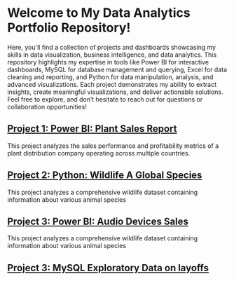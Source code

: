 #  Welcome to My Data Analytics Portfolio Repository!

Here, you'll find a collection of projects and dashboards showcasing my skills in data visualization, business intelligence, and data analytics. This repository highlights my expertise in tools like Power BI for interactive dashboards, MySQL for database management and querying, Excel for data cleaning and reporting, and Python for data manipulation, analysis, and advanced visualizations. Each project demonstrates my ability to extract insights, create meaningful visualizations, and deliver actionable solutions. Feel free to explore, and don’t hesitate to reach out for questions or collaboration opportunities!

## [Project 1: Power BI: Plant Sales Report](https://github.com/Ruben-Eduard/PortfolioProjects/tree/main/Power%20BI)

This project analyzes the sales performance and profitability metrics of a plant distribution company operating across multiple countries.

## [Project 2: Python: Wildlife A Global Species](https://github.com/Ruben-Eduard/PortfolioProjects/tree/main/Python)

This project analyzes a comprehensive wildlife dataset containing information about various animal species

## [Project 3: Power BI: Audio Devices Sales](https://github.com/Ruben-Eduard/PortfolioProjects/tree/main/Power%20BI%20Audio)

This project analyzes a comprehensive wildlife dataset containing information about various animal species
## [Project 3: MySQL Exploratory Data on layoffs](https://github.com/Ruben-Eduard/PortfolioProjects/tree/main/MySQL%20Project)
